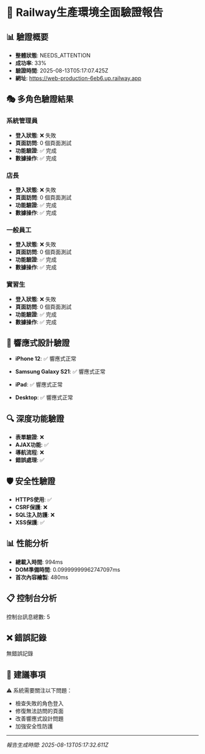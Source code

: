 
# 🚀 Railway生產環境全面驗證報告

## 📊 驗證概要
- **整體狀態**: NEEDS_ATTENTION
- **成功率**: 33%
- **驗證時間**: 2025-08-13T05:17:07.425Z
- **網址**: https://web-production-6eb6.up.railway.app

## 🎭 多角色驗證結果


### 系統管理員
- **登入狀態**: ❌ 失敗
- **頁面訪問**: 0 個頁面測試
- **功能驗證**: ✅ 完成
- **數據操作**: ✅ 完成

### 店長
- **登入狀態**: ❌ 失敗
- **頁面訪問**: 0 個頁面測試
- **功能驗證**: ✅ 完成
- **數據操作**: ✅ 完成

### 一般員工
- **登入狀態**: ❌ 失敗
- **頁面訪問**: 0 個頁面測試
- **功能驗證**: ✅ 完成
- **數據操作**: ✅ 完成

### 實習生
- **登入狀態**: ❌ 失敗
- **頁面訪問**: 0 個頁面測試
- **功能驗證**: ✅ 完成
- **數據操作**: ✅ 完成


## 📱 響應式設計驗證

- **iPhone 12**: ✅ 響應式正常

- **Samsung Galaxy S21**: ✅ 響應式正常

- **iPad**: ✅ 響應式正常

- **Desktop**: ✅ 響應式正常


## 🔍 深度功能驗證
- **表單驗證**: ❌
- **AJAX功能**: ✅
- **導航流程**: ❌
- **錯誤處理**: ✅

## 🛡️ 安全性驗證
- **HTTPS使用**: ✅
- **CSRF保護**: ❌
- **SQL注入防護**: ❌
- **XSS保護**: ✅

## 📊 性能分析
- **總載入時間**: 994ms
- **DOM準備時間**: 0.09999999962747097ms
- **首次內容繪製**: 480ms

## 📋 控制台分析
控制台訊息總數: 5

## ❌ 錯誤記錄
無錯誤記錄

## 📝 建議事項

⚠️ 系統需要關注以下問題：
- 檢查失敗的角色登入
- 修復無法訪問的頁面
- 改善響應式設計問題
- 加強安全性防護


---
*報告生成時間: 2025-08-13T05:17:32.611Z*
